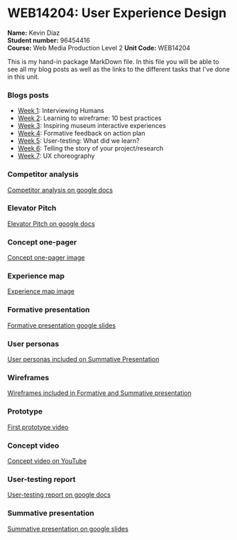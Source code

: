 # WEB14204: User Experience Design
**Name:** Kevin Díaz  
**Student number:** 96454416  
**Course:** Web Media Production Level 2
**Unit Code:** WEB14204  

This is my hand-in package MarkDown file. In this file you will be able to see all my blog posts as well as the links to the different tasks that I've done in this unit.

### Blogs posts
* [Week 1](https://medium.com/@k.arboleda/interviewing-humans-21278b32997b): Interviewing Humans
* [Week 2](https://medium.com/@k.arboleda/learning-to-wireframe-10-best-practices-7115223a7ebb): Learning to wireframe: 10 best practices
* [Week 3](https://medium.com/@k.arboleda/inspiring-museum-interactive-experiences-326292e6e4d6): Inspiring museum interactive experiences
* [Week 4](https://medium.com/@k.arboleda/formative-feedback-on-action-plan-a5133e5ef8ae): Formative feedback on action plan
* [Week 5](https://medium.com/@k.arboleda/user-testing-what-did-we-learn-5b0b9818e41f): User-testing: What did we learn?
* [Week 6](https://medium.com/@k.arboleda/telling-the-story-of-your-project-research-50e302610beb): Telling the story of your project/research
* [Week 7](https://medium.com/@k.arboleda/ux-choreography-a3a4046e6a0e): UX choreography

### Competitor analysis

[Competitor analysis on google docs](https://docs.google.com/document/d/18ooIirJPGxGkBkL64FihL6HN0jV8sGGykAtXykvhhU8/edit?usp=sharing)


### Elevator Pitch

[Elevator Pitch on google docs](https://docs.google.com/document/d/1uVdx0Fr4PTRV82OBZekbMTFelFugMCIrCuOD_mFEFLk/edit?usp=sharing)

### Concept one-pager

[Concept one-pager image](https://drive.google.com/file/d/1CbMwBzOPYk2V5XskYp-Nqb_WIBcwMU3M/view?usp=sharing)

### Experience map

[Experience map image](https://drive.google.com/file/d/1swwbr6JA0os3GBe6ghX7NoQ-e8aENk3D/view?usp=sharing)

### Formative presentation

[Formative presentation google slides](https://docs.google.com/presentation/d/1AEcr33EEuVdwfb4VPxXaB8SYxIyjR8qt4NwnDd-gDKU/edit?usp=sharing)

### User personas

[User personas included on Summative Presentation](https://docs.google.com/presentation/d/1-u1c_u0lohtY106Xopy2_HaouHokdNJkyOUyeVjs-U0/edit?usp=sharing)

### Wireframes

[Wireframes included in Formative and Summative presentation](https://docs.google.com/presentation/d/1-u1c_u0lohtY106Xopy2_HaouHokdNJkyOUyeVjs-U0/edit?usp=sharing)

### Prototype

[First prototype video](https://drive.google.com/file/d/1WKnUynorxxHtAlALwQZpF8fINRO45Cbi/view?usp=sharing)

### Concept video

[Concept video on YouTube](https://www.youtube.com/watch?v=y8y82X27WAc&feature=youtu.be)

### User-testing report

[User-testing report on google docs](https://docs.google.com/document/d/1cyzbXw5Zuul0Ie_zaF0hwbUCDXJYQlY49Fj2keDhQeI/edit?usp=sharing)

### Summative presentation

[Summative presentation on google slides](https://docs.google.com/presentation/d/1-u1c_u0lohtY106Xopy2_HaouHokdNJkyOUyeVjs-U0/edit?usp=sharing)
